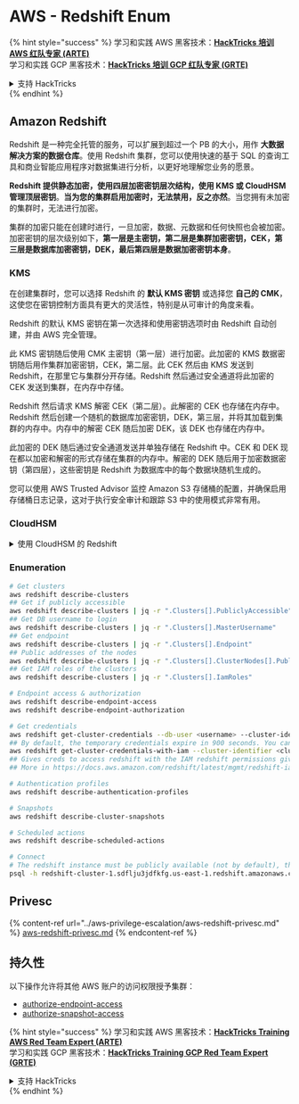 # AWS - Redshift Enum

{% hint style="success" %}
学习和实践 AWS 黑客技术：<img src="../../../.gitbook/assets/image (1) (1) (1) (1).png" alt="" data-size="line">[**HackTricks 培训 AWS 红队专家 (ARTE)**](https://training.hacktricks.xyz/courses/arte)<img src="../../../.gitbook/assets/image (1) (1) (1) (1).png" alt="" data-size="line">\
学习和实践 GCP 黑客技术：<img src="../../../.gitbook/assets/image (2) (1).png" alt="" data-size="line">[**HackTricks 培训 GCP 红队专家 (GRTE)**<img src="../../../.gitbook/assets/image (2) (1).png" alt="" data-size="line">](https://training.hacktricks.xyz/courses/grte)

<details>

<summary>支持 HackTricks</summary>

* 查看 [**订阅计划**](https://github.com/sponsors/carlospolop)!
* **加入** 💬 [**Discord 群组**](https://discord.gg/hRep4RUj7f) 或 [**Telegram 群组**](https://t.me/peass) 或 **关注** 我们的 **Twitter** 🐦 [**@hacktricks\_live**](https://twitter.com/hacktricks_live)**.**
* **通过向** [**HackTricks**](https://github.com/carlospolop/hacktricks) 和 [**HackTricks Cloud**](https://github.com/carlospolop/hacktricks-cloud) GitHub 仓库提交 PR 分享黑客技巧。

</details>
{% endhint %}

## Amazon Redshift

Redshift 是一种完全托管的服务，可以扩展到超过一个 PB 的大小，用作 **大数据解决方案的数据仓库**。使用 Redshift 集群，您可以使用快速的基于 SQL 的查询工具和商业智能应用程序对数据集进行分析，以更好地理解您业务的愿景。

**Redshift 提供静态加密，使用四层加密密钥层次结构，使用 KMS 或 CloudHSM 管理顶层密钥**。**当为您的集群启用加密时，无法禁用，反之亦然**。当您拥有未加密的集群时，无法进行加密。

集群的加密只能在创建时进行，一旦加密，数据、元数据和任何快照也会被加密。加密密钥的层次级别如下，**第一层是主密钥，第二层是集群加密密钥，CEK，第三层是数据库加密密钥，DEK，最后第四层是数据加密密钥本身**。

### KMS

在创建集群时，您可以选择 Redshift 的 **默认 KMS 密钥** 或选择您 **自己的 CMK**，这使您在密钥控制方面具有更大的灵活性，特别是从可审计的角度来看。

Redshift 的默认 KMS 密钥在第一次选择和使用密钥选项时由 Redshift 自动创建，并由 AWS 完全管理。

此 KMS 密钥随后使用 CMK 主密钥（第一层）进行加密。此加密的 KMS 数据密钥随后用作集群加密密钥，CEK，第二层。此 CEK 然后由 KMS 发送到 Redshift，在那里它与集群分开存储。Redshift 然后通过安全通道将此加密的 CEK 发送到集群，在内存中存储。

Redshift 然后请求 KMS 解密 CEK（第二层）。此解密的 CEK 也存储在内存中。Redshift 然后创建一个随机的数据库加密密钥，DEK，第三层，并将其加载到集群的内存中。内存中的解密 CEK 随后加密 DEK，该 DEK 也存储在内存中。

此加密的 DEK 随后通过安全通道发送并单独存储在 Redshift 中。CEK 和 DEK 现在都以加密和解密的形式存储在集群的内存中。解密的 DEK 随后用于加密数据密钥（第四层），这些密钥是 Redshift 为数据库中的每个数据块随机生成的。

您可以使用 AWS Trusted Advisor 监控 Amazon S3 存储桶的配置，并确保启用存储桶日志记录，这对于执行安全审计和跟踪 S3 中的使用模式非常有用。

### CloudHSM

<details>

<summary>使用 CloudHSM 的 Redshift</summary>

在使用 CloudHSM 执行加密时，首先必须在 HSM 客户端和 Redshift 之间建立受信任的连接，同时使用客户端和服务器证书。

此连接是提供安全通信所必需的，允许在 HSM 客户端和 Redshift 集群之间发送加密密钥。使用随机生成的私钥和公钥对，Redshift 创建一个公共客户端证书，该证书由 Redshift 加密并存储。必须下载并注册到您的 HSM 客户端，并分配给正确的 HSM 分区。

然后，您必须使用以下 HSM 客户端的详细信息配置 Redshift：HSM IP 地址、HSM 分区名称、HSM 分区密码和公共 HSM 服务器证书，该证书由 CloudHSM 使用内部主密钥加密。一旦提供了这些信息，Redshift 将确认并验证它可以连接并访问开发分区。

如果您的内部安全政策或治理控制规定您必须应用密钥轮换，那么这在 Redshift 中是可能的，允许您为加密集群轮换加密密钥，但您需要注意，在密钥轮换过程中，它会使集群在非常短的时间内不可用，因此最好仅在需要时或如果您觉得密钥可能已被泄露时进行轮换。

在轮换期间，Redshift 将为您的集群及其任何备份轮换 CEK。它将为集群轮换 DEK，但无法为使用 DEK 加密的存储在 S3 中的快照轮换 DEK。它将使集群处于“轮换密钥”的状态，直到过程完成，状态将返回为“可用”。

</details>

### Enumeration
```bash
# Get clusters
aws redshift describe-clusters
## Get if publicly accessible
aws redshift describe-clusters | jq -r ".Clusters[].PubliclyAccessible"
## Get DB username to login
aws redshift describe-clusters | jq -r ".Clusters[].MasterUsername"
## Get endpoint
aws redshift describe-clusters | jq -r ".Clusters[].Endpoint"
## Public addresses of the nodes
aws redshift describe-clusters | jq -r ".Clusters[].ClusterNodes[].PublicIPAddress"
## Get IAM roles of the clusters
aws redshift describe-clusters | jq -r ".Clusters[].IamRoles"

# Endpoint access & authorization
aws redshift describe-endpoint-access
aws redshift describe-endpoint-authorization

# Get credentials
aws redshift get-cluster-credentials --db-user <username> --cluster-identifier <cluster-id>
## By default, the temporary credentials expire in 900 seconds. You can optionally specify a duration between 900 seconds (15 minutes) and 3600 seconds (60 minutes).
aws redshift get-cluster-credentials-with-iam --cluster-identifier <cluster-id>
## Gives creds to access redshift with the IAM redshift permissions given to the current AWS account
## More in https://docs.aws.amazon.com/redshift/latest/mgmt/redshift-iam-access-control-identity-based.html

# Authentication profiles
aws redshift describe-authentication-profiles

# Snapshots
aws redshift describe-cluster-snapshots

# Scheduled actions
aws redshift describe-scheduled-actions

# Connect
# The redshift instance must be publicly available (not by default), the sg need to allow inbounds connections to the port and you need creds
psql -h redshift-cluster-1.sdflju3jdfkfg.us-east-1.redshift.amazonaws.com -U admin -d dev -p 5439
```
## Privesc

{% content-ref url="../aws-privilege-escalation/aws-redshift-privesc.md" %}
[aws-redshift-privesc.md](../aws-privilege-escalation/aws-redshift-privesc.md)
{% endcontent-ref %}

## 持久性

以下操作允许将其他 AWS 账户的访问权限授予集群：

* [authorize-endpoint-access](https://docs.aws.amazon.com/cli/latest/reference/redshift/authorize-endpoint-access.html)
* [authorize-snapshot-access](https://docs.aws.amazon.com/cli/latest/reference/redshift/authorize-snapshot-access.html)

{% hint style="success" %}
学习和实践 AWS 黑客技术：<img src="../../../.gitbook/assets/image (1) (1) (1) (1).png" alt="" data-size="line">[**HackTricks Training AWS Red Team Expert (ARTE)**](https://training.hacktricks.xyz/courses/arte)<img src="../../../.gitbook/assets/image (1) (1) (1) (1).png" alt="" data-size="line">\
学习和实践 GCP 黑客技术：<img src="../../../.gitbook/assets/image (2) (1).png" alt="" data-size="line">[**HackTricks Training GCP Red Team Expert (GRTE)**<img src="../../../.gitbook/assets/image (2) (1).png" alt="" data-size="line">](https://training.hacktricks.xyz/courses/grte)

<details>

<summary>支持 HackTricks</summary>

* 查看 [**订阅计划**](https://github.com/sponsors/carlospolop)!
* **加入** 💬 [**Discord 群组**](https://discord.gg/hRep4RUj7f) 或 [**Telegram 群组**](https://t.me/peass) 或 **在 Twitter 上关注** 🐦 [**@hacktricks\_live**](https://twitter.com/hacktricks_live)**.**
* **通过向** [**HackTricks**](https://github.com/carlospolop/hacktricks) 和 [**HackTricks Cloud**](https://github.com/carlospolop/hacktricks-cloud) GitHub 仓库提交 PR 来分享黑客技巧。

</details>
{% endhint %}
